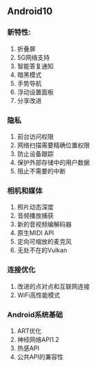 ## Android10

### 新特性: 
1. 折叠屏
2. 5G网络支持
3. 智能答复通知
4. 暗黑模式
5. 手势导航 
6. 浮动设置面板
7. 分享改进

### 隐私
1. 前台访问权限 
2. 网络扫描需要精确位置权限
3. 防止设备跟踪
4. 保护外部存储中的用户数据
5. 阻止不需要的中断

### 相机和媒体
1. 照片动态深度
2. 音频播放捕获
3. 新的音视频编解码器
4. 原生MIDI API
5. 定向可缩放的麦克风
6. 无处不在的Vulkan

### 连接优化
1. 改进的点对点和互联网连接
2. WiFi高性能模式

### Android系统基础
1. ART优化
2. 神经网络API1.2
3. 热感API
4. 公共API的兼容性
